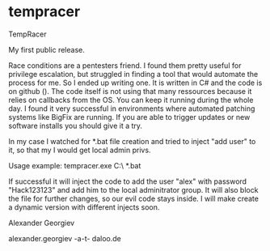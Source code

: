 # tempracer

TempRacer

My first public release.

Race conditions are a pentesters friend. I found them pretty useful for privilege escalation, but struggled in finding a tool that would automate the process for me. So I ended up writing one. It is written in C# and the code is on github (). The code itself is not using that many ressources because it relies on callbacks from the OS. You can keep it running during the whole day. I found it very successful in environments where automated patching systems like BigFix are running. If you are able to trigger updates or new software installs you should give it a try. 

In my case I watched for *.bat file creation and tried to inject "add user" to it, so that my I would get local admin privs. 
	
Usage example:
tempracer.exe C:\ *.bat

If successful it will inject the code to add the user "alex" with password "Hack123123" and add him to the local adminitrator group. It will also block the file for further changes, so our evil code stays inside. I will make create a dynamic version with different injects soon.

Alexander Georgiev

alexander.georgiev -a-t- daloo.de
